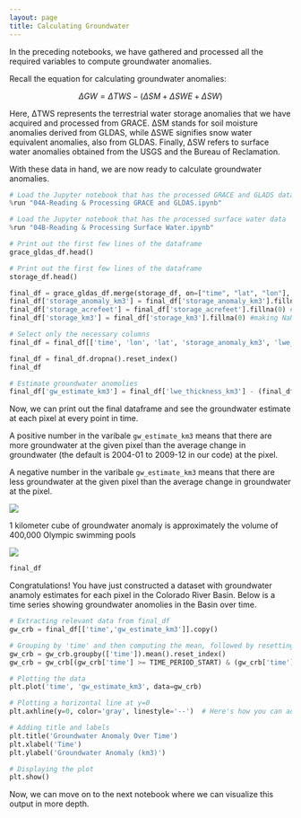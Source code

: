 ```yaml
---
layout: page
title: Calculating Groundwater
---
```


In the preceding notebooks, we have gathered and processed all the required variables to compute groundwater anomalies.

Recall the equation for calculating groundwater anomalies:

$$ΔGW = ΔTWS - (ΔSM + ΔSWE + ΔSW)$$

Here, ΔTWS represents the terrestrial water storage anomalies that we have acquired and processed from GRACE. ΔSM stands for soil moisture anomalies derived from GLDAS, while ΔSWE signifies snow water equivalent anomalies, also from GLDAS. Finally, ΔSW refers to surface water anomalies obtained from the USGS and the Bureau of Reclamation.

With these data in hand, we are now ready to calculate groundwater anomalies.

```python
# Load the Jupyter notebook that has the processed GRACE and GLADS data
%run "04A-Reading & Processing GRACE and GLDAS.ipynb"
```

```python
# Load the Jupyter notebook that has the processed surface water data
%run "04B-Reading & Processing Surface Water.ipynb"
```

```python
# Print out the first few lines of the dataframe
grace_gldas_df.head()
```

```python
# Print out the first few lines of the dataframe
storage_df.head()
```

```python
final_df = grace_gldas_df.merge(storage_df, on=["time", "lat", "lon"], how="outer")
final_df['storage_anomaly_km3'] = final_df['storage_anomaly_km3'].fillna(0) #making NaN values 0 for reservoir data
final_df['storage_acrefeet'] = final_df['storage_acrefeet'].fillna(0) #making NaN values 0 for reservoir data
final_df['storage_km3'] = final_df['storage_km3'].fillna(0) #making NaN values 0 for reservoir data

# Select only the necessary columns
final_df = final_df[['time', 'lon', 'lat', 'storage_anomaly_km3', 'lwe_thickness_km3', 'uncertainty_km3', 'SWE_anomaly_km3', 'RM_anomaly_km3']]
```

```python
final_df = final_df.dropna().reset_index()
final_df
```

```python
# Estimate groundwater anomolies
final_df['gw_estimate_km3'] = final_df['lwe_thickness_km3'] - (final_df['SWE_anomaly_km3'] + final_df['RM_anomaly_km3'] + final_df['storage_anomaly_km3'])
```

Now, we can print out the final dataframe and see the groundwater estimate at each pixel at every point in time. 

A positive number in the varibale `gw_estimate_km3` means that there are more groundwater at the given pixel than the average change in groundwater (the default is 2004-01 to 2009-12 in our code) at the pixel.

A negative number in the varibale `gw_estimate_km3` means that there are less groundwater at the given pixel than the average change in groundwater at the pixel.

<img src="{{site.url }}{{site.baseurl }}/assets/img/groundwater_anomaly.png">

1 kilometer cube of groundwater anomaly is approximately the volume of 400,000 Olympic swimming pools

<img src="{{site.url }}{{site.baseurl }}/assets/img/swimming_pool.png">

```python
final_df
```

Congratulations! You have just constructed a dataset with groundwater anamoly estimates for each pixel in the Colorado River Basin. Below is a time series showing groundwater anomolies in the Basin over time.

```python
# Extracting relevant data from final_df
gw_crb = final_df[['time','gw_estimate_km3']].copy()

# Grouping by 'time' and then computing the mean, followed by resetting the index
gw_crb = gw_crb.groupby(['time']).mean().reset_index()
gw_crb = gw_crb[(gw_crb['time'] >= TIME_PERIOD_START) & (gw_crb['time'] <= TIME_PERIOD_END)]

# Plotting the data
plt.plot('time', 'gw_estimate_km3', data=gw_crb)

# Plotting a horizontal line at y=0
plt.axhline(y=0, color='gray', linestyle='--')  # Here's how you can add the line. Adjust color and linestyle as needed.

# Adding title and labels
plt.title('Groundwater Anomaly Over Time')
plt.xlabel('Time')
plt.ylabel('Groundwater Anomaly (km3)')

# Displaying the plot
plt.show()
```

Now, we can move on to the next notebook where we can visualize this output in more depth. 
